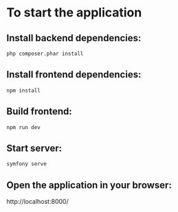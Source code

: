 # To start the application
## Install backend dependencies:
```
php composer.phar install
```
## Install frontend dependencies:
```
npm install
```
## Build frontend:
```
npm run dev
```
## Start server:
```
symfony serve
```
## Open the application in your browser:
http://localhost:8000/